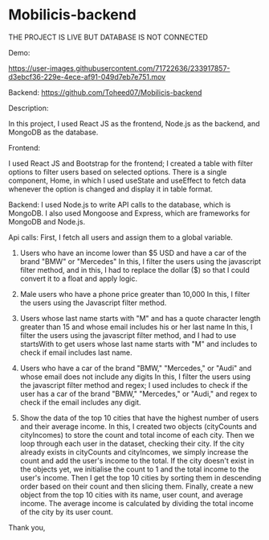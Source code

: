 # Mobilicis-backend

THE PROJECT IS LIVE BUT DATABASE IS NOT CONNECTED

Demo:

https://user-images.githubusercontent.com/71722636/233917857-d3ebcf36-229e-4ece-af91-049d7eb7e751.mov

Backend: https://github.com/Toheed07/Mobilicis-backend

Description:

In this project, I used React JS as the frontend, Node.js as the backend, and MongoDB as the database.

Frontend:

I used React JS and Bootstrap for the frontend; I created a table with filter options to filter users based on selected options.
There is a single component, Home, in which I used useState and useEffect to fetch data whenever the option is changed and display it in table format.

Backend:
I used Node.js to write API calls to the database, which is MongoDB. I also used Mongoose and Express, which are frameworks for MongoDB and Node.js.

Api calls:
First, I fetch all users and assign them to a global variable.
  
1. Users who have an income lower than $5 USD and have a car of the brand "BMW" or "Mercedes"
In this, I filter the users using the javascript filter method, and in this, I had to replace the dollar ($) so that I could convert it to a float and apply logic.
 
2. Male users who have a phone price greater than 10,000
In this, I filter the users using the Javascript filter method.

3. Users whose last name starts with "M" and has a quote character length greater than 15 and whose email includes his or her last name
In this, I filter the users using the javascript filter method, and I had to use startsWith to get users whose last name starts with "M" and includes to check if email includes last name.

4. Users who have a car of the brand "BMW," "Mercedes," or "Audi" and whose email does not include any digits
In this, I filter the users using the javascript filter method and regex; I used includes to check if the user has a car of the brand "BMW," "Mercedes," or "Audi," and regex to check if the email includes any digit.

5. Show the data of the top 10 cities that have the highest number of users and their average income.
In this, I created two objects (cityCounts and cityIncomes) to store the count and total income of each city. Then we loop through each user in the dataset, checking their city. If the city already exists in cityCounts and cityIncomes, we simply increase the count and add the user's income to the total. If the city doesn't exist in the objects yet, we initialise the count to 1 and the total income to the user's income. Then I get the top 10 cities by sorting them in descending order based on their count and then slicing them. Finally, create a new object from the top 10 cities with its name, user count, and average income. The average income is calculated by dividing the total income of the city by its user count.

Thank you,
 
